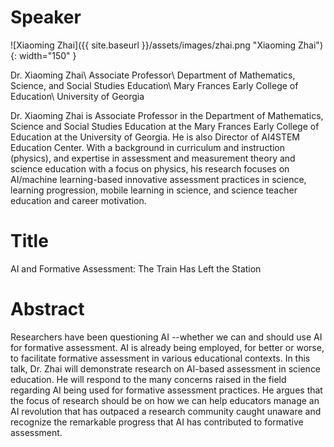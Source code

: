 # Speaker

![Xiaoming Zhai]({{ site.baseurl }}/assets/images/zhai.png "Xiaoming Zhai"){: width="150" }

Dr. Xiaoming Zhai\\
Associate Professor\\
Department of Mathematics, Science, and Social Studies Education\\
Mary Frances Early College of Education\\
University of Georgia

Dr. Xiaoming Zhai is Associate Professor in the Department of Mathematics, Science and Social Studies Education at the Mary Frances Early College of Education at the University of Georgia. He is also Director of AI4STEM Education Center. With a background in curriculum and instruction (physics), and expertise in assessment and measurement theory and science education with a focus on physics, his research focuses on AI/machine learning-based innovative assessment practices in science, learning progression, mobile learning in science, and science teacher education and career motivation.

# Title

AI and Formative Assessment: The Train Has Left the Station

# Abstract

Researchers have been questioning AI --whether we can and should use AI for formative assessment. AI is already being employed, for better or worse, to facilitate formative assessment in various educational contexts. In this talk, Dr. Zhai will demonstrate research on AI-based assessment in science education. He will respond to the many concerns raised in the field regarding AI being used for formative assessment practices. He argues that the focus of research should be on how we can help educators manage an AI revolution that has outpaced a research community caught unaware and recognize the remarkable progress that AI has contributed to formative assessment.
